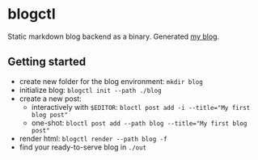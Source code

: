 # blogctl
Static markdown blog backend as a binary. Generated [my blog](https://evilcookie.de).

## Getting started

- create new folder for the blog environment: `mkdir blog`
- initialize blog: `blogctl init --path ./blog`
- create a new post:
  - interactively with `$EDITOR`: `bloctl post add -i --title="My first blog post"`
  - one-shot: `bloctl post add --path blog --title="My first blog post"`
- render html: `blogctl render --path blog -f`
- find your ready-to-serve blog in `./out`

